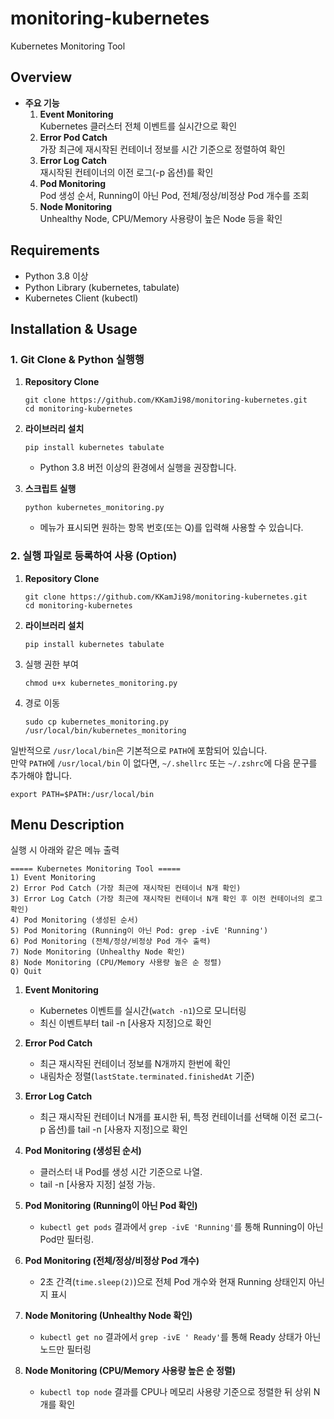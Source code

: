 # monitoring-kubernetes

Kubernetes Monitoring Tool

## Overview

- **주요 기능**  
  1. **Event Monitoring**  
     Kubernetes 클러스터 전체 이벤트를 실시간으로 확인  
  2. **Error Pod Catch**  
     가장 최근에 재시작된 컨테이너 정보를 시간 기준으로 정렬하여 확인  
  3. **Error Log Catch**  
     재시작된 컨테이너의 이전 로그(-p 옵션)를 확인  
  4. **Pod Monitoring**  
     Pod 생성 순서, Running이 아닌 Pod, 전체/정상/비정상 Pod 개수를 조회  
  5. **Node Monitoring**  
     Unhealthy Node, CPU/Memory 사용량이 높은 Node 등을 확인

## Requirements

- Python 3.8 이상
- Python Library (kubernetes, tabulate)
- Kubernetes Client (kubectl)

## Installation & Usage

### 1. Git Clone & Python 실행행

1. **Repository Clone**
  
   ```shell
   git clone https://github.com/KKamJi98/monitoring-kubernetes.git
   cd monitoring-kubernetes
   ```

2. **라이브러리 설치**  

   ```shell
   pip install kubernetes tabulate
   ```
  
   - Python 3.8 버전 이상의 환경에서 실행을 권장합니다.

3. **스크립트 실행**  

   ```shell
   python kubernetes_monitoring.py
   ```
  
   - 메뉴가 표시되면 원하는 항목 번호(또는 Q)를 입력해 사용할 수 있습니다.

### 2. 실행 파일로 등록하여 사용 (Option)

1. **Repository Clone**
  
   ```shell
   git clone https://github.com/KKamJi98/monitoring-kubernetes.git
   cd monitoring-kubernetes
   ```

2. **라이브러리 설치**  

   ```shell
   pip install kubernetes tabulate
   ```

3. 실행 권한 부여

   ```shell
   chmod u+x kubernetes_monitoring.py
   ```

4. 경로 이동

   ```shell
   sudo cp kubernetes_monitoring.py /usr/local/bin/kubernetes_monitoring
   ```

일반적으로 `/usr/local/bin`은 기본적으로 `PATH`에 포함되어 있습니다.  
만약 `PATH`에 `/usr/local/bin` 이 없다면, `~/.shellrc` 또는 `~/.zshrc`에 다음 문구를 추가해야 합니다.  

```shell
export PATH=$PATH:/usr/local/bin
```

## Menu Description

실행 시 아래와 같은 메뉴 출력

```shell
===== Kubernetes Monitoring Tool =====
1) Event Monitoring
2) Error Pod Catch (가장 최근에 재시작된 컨테이너 N개 확인)
3) Error Log Catch (가장 최근에 재시작된 컨테이너 N개 확인 후 이전 컨테이너의 로그 확인)
4) Pod Monitoring (생성된 순서)
5) Pod Monitoring (Running이 아닌 Pod: grep -ivE 'Running')
6) Pod Monitoring (전체/정상/비정상 Pod 개수 출력)
7) Node Monitoring (Unhealthy Node 확인)
8) Node Monitoring (CPU/Memory 사용량 높은 순 정렬)
Q) Quit
```

1. **Event Monitoring**  
   - Kubernetes 이벤트를 실시간(`watch -n1`)으로 모니터링  
   - 최신 이벤트부터 tail -n [사용자 지정]으로 확인  

2. **Error Pod Catch**  
   - 최근 재시작된 컨테이너 정보를 N개까지 한번에 확인  
   - 내림차순 정렬(`lastState.terminated.finishedAt` 기준)

3. **Error Log Catch**  
   - 최근 재시작된 컨테이너 N개를 표시한 뒤, 특정 컨테이너를 선택해 이전 로그(-p 옵션)를 tail -n [사용자 지정]으로 확인  

4. **Pod Monitoring (생성된 순서)**  
   - 클러스터 내 Pod를 생성 시간 기준으로 나열.  
   - tail -n [사용자 지정] 설정 가능.

5. **Pod Monitoring (Running이 아닌 Pod 확인)**  
   - `kubectl get pods` 결과에서 `grep -ivE 'Running'`를 통해 Running이 아닌 Pod만 필터링.

6. **Pod Monitoring (전체/정상/비정상 Pod 개수)**  
   - 2초 간격(`time.sleep(2)`)으로 전체 Pod 개수와 현재 Running 상태인지 아닌지 표시

7. **Node Monitoring (Unhealthy Node 확인)**  
   - `kubectl get no` 결과에서 `grep -ivE ' Ready'`를 통해 Ready 상태가 아닌 노드만 필터링

8. **Node Monitoring (CPU/Memory 사용량 높은 순 정렬)**  
   - `kubectl top node` 결과를 CPU나 메모리 사용량 기준으로 정렬한 뒤 상위 N개를 확인
